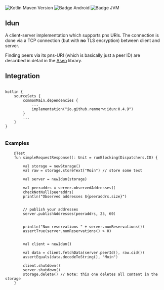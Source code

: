 <div>
    <div>
        <img src="https://img.shields.io/maven-central/v/io.github.remmerw/idun" alt="Kotlin Maven Version" />
        <img src="https://img.shields.io/badge/Platform-Android-brightgreen.svg?logo=android" alt="Badge Android" />
        <img src="https://img.shields.io/badge/Platform-JVM-8A2BE2.svg?logo=openjdk" alt="Badge JVM" />
    </div>
</div>


## Idun

A client-server implementation which supports pns URIs.
The connection is done via a TCP connection (but with **no** TLS encryption) between client and
server.

Finding peers via its pns-URI (which is basically just a peer ID) are described in detail in
the [Asen](https://github.com/remmerw/asen/) library.



## Integration

```
    
kotlin {
    sourceSets {
        commonMain.dependencies {
            ...
            implementation("io.github.remmerw:idun:0.4.9")
        }
        ...
    }
}
    
```

### Examples

```
    @Test
    fun simpleRequestResponse(): Unit = runBlocking(Dispatchers.IO) {
       
        val storage = newStorage()
        val raw = storage.storeText("Moin") // store some text

        val server = newIdun(storage)

        val peeraddrs = server.observedAddresses()
        checkNotNull(peeraddrs)
        println("Observed addresses ${peeraddrs.size}")


        // publish your addresses
        server.publishAddresses(peeraddrs, 25, 60)


        println("Num reservations " + server.numReservations())
        assertTrue(server.numReservations() > 0)


        val client = newIdun()

        val data = client.fetchData(server.peerId(), raw.cid())
        assertEquals(data.decodeToString(), "Moin")

        client.shutdown()
        server.shutdown()
        storage.delete() // Note: this one deletes all content in the storage
    }
    
```
